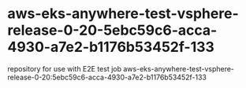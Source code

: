 # aws-eks-anywhere-test-vsphere-release-0-20-5ebc59c6-acca-4930-a7e2-b1176b53452f-133
repository for use with E2E test job aws-eks-anywhere-test-vsphere-release-0-20:5ebc59c6-acca-4930-a7e2-b1176b53452f-133
